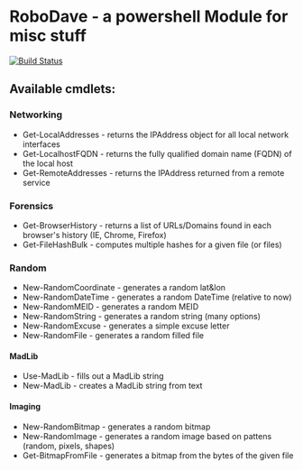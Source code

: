 # RoboDave - a powershell Module for misc stuff
[![Build Status](https://h2net.visualstudio.com/RoboDave/_apis/build/status/DBHeise.RoboDave?branchName=master)](https://h2net.visualstudio.com/RoboDave/_build/latest?definitionId=1&branchName=master)



## Available cmdlets:
### Networking
* Get-LocalAddresses - returns the IPAddress object for all local network interfaces
* Get-LocalhostFQDN - returns the fully qualified domain name (FQDN) of the local host
* Get-RemoteAddresses - returns the IPAddress returned from a remote service
### Forensics
* Get-BrowserHistory - returns a list of URLs/Domains found in each browser's history (IE, Chrome, Firefox)
* Get-FileHashBulk - computes multiple hashes for a given file (or files)
### Random
* New-RandomCoordinate - generates a random lat&lon 
* New-RandomDateTime - generates a random DateTime (relative to now)
* New-RandomMEID - generates a random MEID
* New-RandomString - generates a random string (many options)
* New-RandomExcuse - generates a simple excuse letter
* New-RandomFile - generates a random filled file
#### MadLib
* Use-MadLib - fills out a MadLib string
* New-MadLib - creates a MadLib string from text
#### Imaging
* New-RandomBitmap - generates a random bitmap
* New-RandomImage - generates a random image based on pattens (random, pixels, shapes)
* Get-BitmapFromFile - generates a bitmap from the bytes of the given file